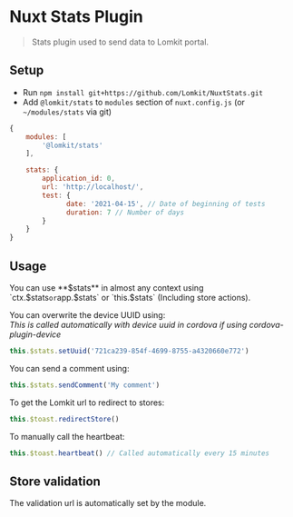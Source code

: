 # Nuxt Stats Plugin

> Stats plugin used to send data to Lomkit portal.

## Setup
- Run `npm install git+https://github.com/Lomkit/NuxtStats.git`
- Add `@lomkit/stats` to `modules` section of `nuxt.config.js` (or `~/modules/stats` via git)

```js
{
    modules: [
        '@lomkit/stats'
    ],

    stats: {
        application_id: 0,
        url: 'http://localhost/',
        test: {
              date: '2021-04-15', // Date of beginning of tests
              duration: 7 // Number of days
        }
    }
}
```

## Usage
You can use **$stats** in almost any context using `ctx.$stats` or `app.$stats` or `this.$stats` (Including store actions).

You can overwrite the device UUID using:  
*This is called automatically with device uuid in cordova if using cordova-plugin-device*
```js
this.$stats.setUuid('721ca239-854f-4699-8755-a4320660e772')
```

You can send a comment using:
```js
this.$stats.sendComment('My comment')
```

To get the Lomkit url to redirect to stores:
```js
this.$toast.redirectStore()
```

To manually call the heartbeat:
```js
this.$toast.heartbeat() // Called automatically every 15 minutes
```

## Store validation

The validation url is automatically set by the module.
